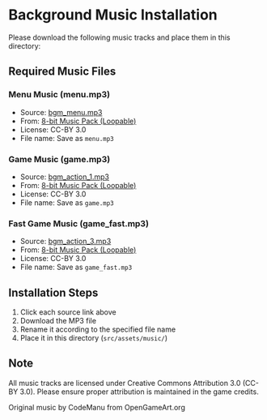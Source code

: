# Background Music Installation

Please download the following music tracks and place them in this directory:

## Required Music Files

### Menu Music (menu.mp3)
- Source: [bgm_menu.mp3](https://opengameart.org/sites/default/files/bgm_menu.mp3)
- From: [8-bit Music Pack (Loopable)](https://opengameart.org/content/8-bit-music-pack-loopable)
- License: CC-BY 3.0
- File name: Save as `menu.mp3`

### Game Music (game.mp3)
- Source: [bgm_action_1.mp3](https://opengameart.org/sites/default/files/bgm_action_1.mp3)
- From: [8-bit Music Pack (Loopable)](https://opengameart.org/content/8-bit-music-pack-loopable)
- License: CC-BY 3.0
- File name: Save as `game.mp3`

### Fast Game Music (game_fast.mp3)
- Source: [bgm_action_3.mp3](https://opengameart.org/sites/default/files/bgm_action_3.mp3)
- From: [8-bit Music Pack (Loopable)](https://opengameart.org/content/8-bit-music-pack-loopable)
- License: CC-BY 3.0
- File name: Save as `game_fast.mp3`

## Installation Steps
1. Click each source link above
2. Download the MP3 file
3. Rename it according to the specified file name
4. Place it in this directory (`src/assets/music/`)

## Note
All music tracks are licensed under Creative Commons Attribution 3.0 (CC-BY 3.0).
Please ensure proper attribution is maintained in the game credits.

Original music by CodeManu from OpenGameArt.org
